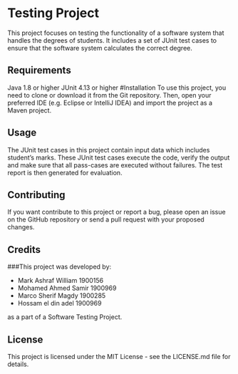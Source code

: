 # Testing Project
This project focuses on testing the functionality of a software system that handles the degrees of students. It includes a set of JUnit test cases to ensure that the software system calculates the correct degree.

## Requirements
Java 1.8 or higher
JUnit 4.13 or higher
#Installation
To use this project, you need to clone or download it from the Git repository. Then, open your preferred IDE (e.g. Eclipse or IntelliJ IDEA) and import the project as a Maven project.

## Usage
The JUnit test cases in this project contain input data which includes student’s marks. These JUnit test cases execute the code, verify the output and make sure that all pass-cases are executed without failures. The test report is then generated for evaluation.

## Contributing
If you want contribute to this project or report a bug, please open an issue on the GitHub repository or send a pull request with your proposed changes.

## Credits
###This project was developed by:<br />

* Mark Ashraf William 1900156<br />
* Mohamed Ahmed Samir 1900969<br />
* Marco Sherif Magdy  1900285<br /> 
* Hossam el din adel  1900969<br /> 

as a part of a Software Testing Project.

## License
This project is licensed under the MIT License - see the LICENSE.md file for details.
